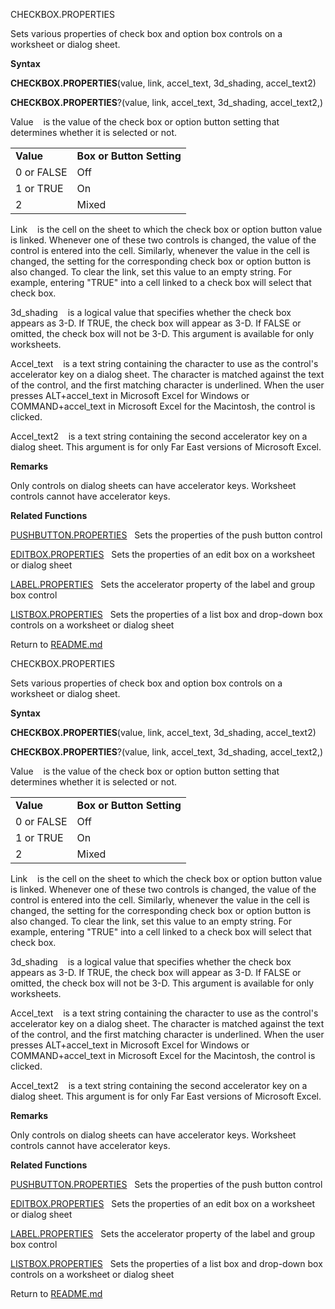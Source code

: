 CHECKBOX.PROPERTIES

Sets various properties of check box and option box controls on a
worksheet or dialog sheet.

**Syntax**

**CHECKBOX.PROPERTIES**(value, link, accel\_text, 3d\_shading,
accel\_text2)

**CHECKBOX.PROPERTIES**?(value, link, accel\_text, 3d\_shading,
accel\_text2,)

Value    is the value of the check box or option button setting that
determines whether it is selected or not.

|            |                           |
| ---------- | ------------------------- |
| **Value**  | **Box or Button Setting** |
| 0 or FALSE | Off                       |
| 1 or TRUE  | On                        |
| 2          | Mixed                     |

Link    is the cell on the sheet to which the check box or option button
value is linked. Whenever one of these two controls is changed, the
value of the control is entered into the cell. Similarly, whenever the
value in the cell is changed, the setting for the corresponding check
box or option button is also changed. To clear the link, set this value
to an empty string. For example, entering "TRUE" into a cell linked to a
check box will select that check box.

3d\_shading    is a logical value that specifies whether the check box
appears as 3-D. If TRUE, the check box will appear as 3-D. If FALSE or
omitted, the check box will not be 3-D. This argument is available for
only worksheets.

Accel\_text    is a text string containing the character to use as the
control's accelerator key on a dialog sheet. The character is matched
against the text of the control, and the first matching character is
underlined. When the user presses ALT+accel\_text in Microsoft Excel for
Windows or COMMAND+accel\_text in Microsoft Excel for the Macintosh, the
control is clicked.

Accel\_text2    is a text string containing the second accelerator key
on a dialog sheet. This argument is for only Far East versions of
Microsoft Excel.

**Remarks**

Only controls on dialog sheets can have accelerator keys. Worksheet
controls cannot have accelerator keys.

**Related Functions**

[PUSHBUTTON.PROPERTIES](PUSHBUTTON.PROPERTIES.md)   Sets the properties of the push button control

[EDITBOX.PROPERTIES](EDITBOX.PROPERTIES.md)   Sets the properties of an edit box on a worksheet
or dialog sheet

[LABEL.PROPERTIES](LABEL.PROPERTIES.md)   Sets the accelerator property of the label and group
box control

[LISTBOX.PROPERTIES](LISTBOX.PROPERTIES.md)   Sets the properties of a list box and drop-down box
controls on a worksheet or dialog sheet



Return to [README.md](README.md)

CHECKBOX.PROPERTIES

Sets various properties of check box and option box controls on a
worksheet or dialog sheet.

**Syntax**

**CHECKBOX.PROPERTIES**(value, link, accel\_text, 3d\_shading,
accel\_text2)

**CHECKBOX.PROPERTIES**?(value, link, accel\_text, 3d\_shading,
accel\_text2,)

Value    is the value of the check box or option button setting that
determines whether it is selected or not.

|            |                           |
| ---------- | ------------------------- |
| **Value**  | **Box or Button Setting** |
| 0 or FALSE | Off                       |
| 1 or TRUE  | On                        |
| 2          | Mixed                     |

Link    is the cell on the sheet to which the check box or option button
value is linked. Whenever one of these two controls is changed, the
value of the control is entered into the cell. Similarly, whenever the
value in the cell is changed, the setting for the corresponding check
box or option button is also changed. To clear the link, set this value
to an empty string. For example, entering "TRUE" into a cell linked to a
check box will select that check box.

3d\_shading    is a logical value that specifies whether the check box
appears as 3-D. If TRUE, the check box will appear as 3-D. If FALSE or
omitted, the check box will not be 3-D. This argument is available for
only worksheets.

Accel\_text    is a text string containing the character to use as the
control's accelerator key on a dialog sheet. The character is matched
against the text of the control, and the first matching character is
underlined. When the user presses ALT+accel\_text in Microsoft Excel for
Windows or COMMAND+accel\_text in Microsoft Excel for the Macintosh, the
control is clicked.

Accel\_text2    is a text string containing the second accelerator key
on a dialog sheet. This argument is for only Far East versions of
Microsoft Excel.

**Remarks**

Only controls on dialog sheets can have accelerator keys. Worksheet
controls cannot have accelerator keys.

**Related Functions**

[PUSHBUTTON.PROPERTIES](PUSHBUTTON.PROPERTIES.md)   Sets the properties of the push button control

[EDITBOX.PROPERTIES](EDITBOX.PROPERTIES.md)   Sets the properties of an edit box on a worksheet
or dialog sheet

[LABEL.PROPERTIES](LABEL.PROPERTIES.md)   Sets the accelerator property of the label and group
box control

[LISTBOX.PROPERTIES](LISTBOX.PROPERTIES.md)   Sets the properties of a list box and drop-down box
controls on a worksheet or dialog sheet



Return to [README.md](README.md)

